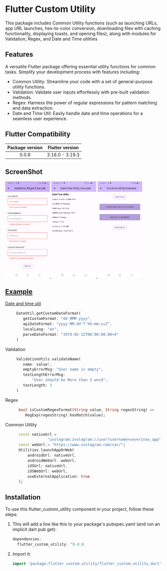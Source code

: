 # Flutter Custom Utility

This package includes Common Utility functions (such as launching URLs, app URL launches, hex-to-color conversion, 
downloading files with caching functionality, displaying toasts, and opening files), along with modules for Validation, Regex, and Date and Time utilities

## Features

A versatile Flutter package offering essential utility functions for common tasks. Simplify your development process with features including:
- Common Utility: Streamline your code with a set of general-purpose utility functions.
- Validation: Validate user inputs effortlessly with pre-built validation methods.
- Regex: Harness the power of regular expressions for pattern matching and data extraction.
- Date and Time Util: Easily handle date and time operations for a seamless user experience.

## Flutter Compatibility 

| **Package version** | **Flutter version** |
|:-------------------:|:-------------------:|
|        0.0.8        |   3.16.0 - 3.19.3   |

## ScreenShot

<a href="https://raw.githubusercontent.com/Jarvis-Technolabs/flutter_custom_utility/assets/1.png"><img src="https://raw.githubusercontent.com/Jarvis-Technolabs/flutter_custom_utility/assets/1.png" alt=" ScreenShot 1" height="310"/>
<a href="https://raw.githubusercontent.com/Jarvis-Technolabs/flutter_custom_utility/assets/2.png"><img src="https://raw.githubusercontent.com/Jarvis-Technolabs/flutter_custom_utility/assets/2.png" alt=" ScreenShot 2" height="310"/>
<a href="https://raw.githubusercontent.com/Jarvis-Technolabs/flutter_custom_utility/assets/3.png"><img src="https://raw.githubusercontent.com/Jarvis-Technolabs/flutter_custom_utility/assets/3.png" alt=" ScreenShot 3" height="310"/>

## Example
Date and time util
``` dart
     DateUtil.getCustomDateFormat(
        getCustomFormat: "dd MMM yyyy",
        apiDateFormat: "yyyy-MM-dd'T'hh:mm:ssZ",
        localLang: "en",
        parseDateFormat: "1974-02-12T00:00:00.00+4"
     )
```
Validation
``` dart
     ValidationUtils.validateName(
        name: value!,
        emptyErrorMsg: "User name is empty",
        textLengthErrorMsg:
            "User should be More than 3 word",
        textLength: 3
     )
```

Regex
``` dart
      bool isCustomRegexFormat(String value, String regexString) =>
         RegExp(regexString).hasMatch(value);
```

Common Utility
``` dart
      const nativeUrl =
                   "instagram:instagram://user?username=severinas_app";
      const webUrl = "https://www.instagram.com/car/";
      Utilities.launchAppOrWeb(
          androidUrl: nativeUrl,
          androidWebUrl: webUrl,
          iOSUrl: nativeUrl,
          iOSWebUrl: webUrl,
          useExternalApplication: true
      );
```


## Installation

To use this flutter_custom_utility component in your project, follow these steps:

1. This will add a line like this to your package's pubspec.yaml (and run an implicit dart pub get):

    ``` dart
   dependencies:
      flutter_custom_utility: ^0.0.8
    ```

2. Import it:

    ``` dart
    import 'package:flutter_custom_utility/flutter_custom_utility.dart';
    ```
